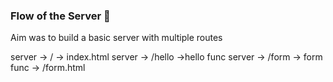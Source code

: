 ### Flow of the Server 💪

Aim was to build a basic server with multiple routes

server -> / -> index.html
server -> /hello ->hello func
server -> /form -> form func -> /form.html
